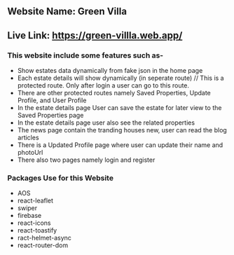 ## Website Name: Green Villa
## Live Link: https://green-villla.web.app/
### This website include some features such as-
+ Show estates data dynamically from fake json in the home page
+ Each estate details will show dynamically (in seperate route) // This is a protected route. Only after login a user can go to this route.
+ There are other protected routes namely Saved Properties, Update Profile, and User Profile
+ In the estate details page User can save the estate for later view to the Saved Properties page
+ In the estate details page user also see the related properties
+ The news page contain the tranding houses new, user can read the blog articles
+ There is a Updated Profile page where user can update their name and photoUrl
+ There also two pages namely login and register

### Packages Use for this Website  
+ AOS
+ react-leaflet
+ swiper
+ firebase
+ react-icons
+ react-toastify
+ ract-helmet-async
+ react-router-dom
